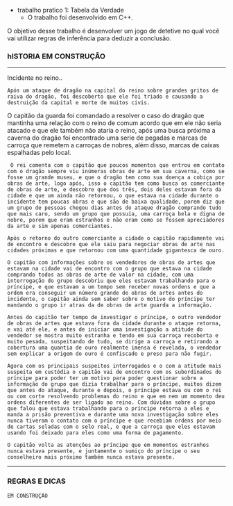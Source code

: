 - trabalho pratico 1: Tabela da Verdade 
    - O trabalho foi desenvolvido em C++.
    
O  objetivo desse trabalho é desenvolver um jogo de detetive no qual você vai utilizar regras 
de inferência para deduzir a conclusão. 


### hISTORIA EM CONSTRUÇÃO
---
Incidente no reino..

    Após um ataque de dragão na capital do reino sobre grandes gritos de raiva do dragão, foi descoberto que ele foi triado e causando a destruição da capital e morte de muitos civis.
O capitão da guarda foi comandado a resolver o caso do dragão que mantinha uma relação com o reino de comum acordo que em ele não seria atacado e que ele também não ataria o reino, após uma busca próxima a caverna do dragão foi encontrado uma serie de pegadas e marcas de carroça que remetem a carroças de nobres, além disso, marcas de caixas espalhadas pelo local.
    
     O rei comenta com o capitão que poucos momentos que entrou em contato com o dragão sempre viu inúmeras obras de arte em sua caverna, como se fosse um grande museu, e que o dragão tem como sua doença a cobiça por obras de arte, logo após, isso o capitão tem como busca os comerciante de obras de arte, e descobre que dos três, dois deles estavam fora da cidade e que um ainda não retornou, o que estava na cidade durante o incidente tem poucas obras e que são de baixa qualidade, porem diz que um grupo de pessoas chegou dias antes do ataque dragão comprando tudo que mais caro, sendo um grupo que possuía, uma carroça bela e digna de nobre, porem que eram estranhos e não eram como se fossem apreciadores da arte e sim apenas comerciantes.

    Após o retorno do outro comerciante a cidade o capitão rapidamente vai de encontro e descobre que ele saiu para negociar obras de arte nas cidades próximas e que retornou com uma quantidade gigantesca de ouro.

    O capitão com informações sobre os vendedores de obras de artes que estavam na cidade vai de encontro com o grupo que estava na cidade comprando todos as obras de arte de valor na cidade, com uma interrogação do grupo descobriu que eles estavam trabalhando para o príncipe, e que estavam a um tempo sem receber novas ordens e que a ordem era conseguir um número grande de obras de artes antes do incidente, o capitão ainda sem saber sobre o motivo do príncipe ter mandando o grupo ir atras da de obras de arte guarda a informação.

    Antes do capitão ter tempo de investigar o príncipe, o outro vendedor de obras de artes que estava fora da cidade durante o ataque retorna, e vai até ele, e antes de iniciar uma investigação a atitude do vendedor se mostra muito estranha e tendo em sua carroça recoberta e muito pesada, suspeitando de tudo, se dirige a carroça e retirando a cobertura uma quantia de ouro realmente imensa é revelada, o vendedor sem explicar a origem do ouro é confiscado e preso para não fugir.

    Agora com os principais suspeitos interrogados e o com a atitude mais suspeita em custódia o capitão vai de encontro com os subordinados do príncipe para poder ter um motivo para poder questionar sobre a informação do grupo que dizia trabalhar para o príncipe, muitos dizem que antes do ataque, durante e depois, o príncipe estava ou com o rei ou com corte resolvendo problemas do reino e que em nem um momento deu ordens diferentes de ser ligado ao reino. Com dúvidas sobre o grupo que falou que estava trabalhando para o príncipe retorna a eles e manda a prisão preventiva e durante uma nova investigação sobre eles nunca tiveram o contato com o príncipe e que recebiam ordens por meio de cartas seladas com o selo real, e que a carroça que eles estavam usando foi deixado para eles como uma forma de pagamento.

    O capitão volta as atenções ao príncipe que em momentos estranhos nunca estava presente, e juntamente o sumiço do príncipe o seu conselheiro mais próximo também nunca estava presente. 
---
### REGRAS E DICAS 
    EM CONSTRUÇÃO
